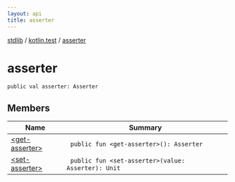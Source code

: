 ```yaml
---
layout: api
title: asserter
---
```

[stdlib](../../index.html) / [kotlin.test](../index.html) / [asserter](../asserter/index.html)

# asserter

```
public val asserter: Asserter
```
## Members
| Name | Summary |
|------|---------|
|[&lt;get-asserter&gt;](_get-asserter_.html)|&nbsp;&nbsp;`public fun <get-asserter>(): Asserter`<br>|
|[&lt;set-asserter&gt;](_set-asserter_.html)|&nbsp;&nbsp;`public fun <set-asserter>(value: Asserter): Unit`<br>|
